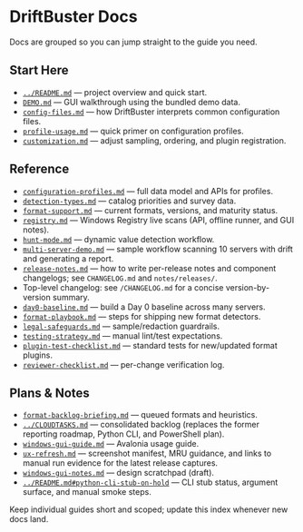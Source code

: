# DriftBuster Docs

Docs are grouped so you can jump straight to the guide you need.

## Start Here

- [`../README.md`](../README.md) — project overview and quick start.
- [`DEMO.md`](DEMO.md) — GUI walkthrough using the bundled demo data.
- [`config-files.md`](config-files.md) — how DriftBuster interprets common
  configuration files.
- [`profile-usage.md`](profile-usage.md) — quick primer on configuration
  profiles.
- [`customization.md`](customization.md) — adjust sampling, ordering, and
  plugin registration.

## Reference

- [`configuration-profiles.md`](configuration-profiles.md) — full data model and
  APIs for profiles.
- [`detection-types.md`](detection-types.md) — catalog priorities and survey
  data.
- [`format-support.md`](format-support.md) — current formats, versions, and
  maturity status.
- [`registry.md`](registry.md) — Windows Registry live scans (API, offline
  runner, and GUI notes).
- [`hunt-mode.md`](hunt-mode.md) — dynamic value detection workflow.
- [`multi-server-demo.md`](multi-server-demo.md) — sample workflow scanning 10 servers with drift and generating a report.
- [`release-notes.md`](release-notes.md) — how to write per-release notes and component changelogs; see `CHANGELOG.md` and `notes/releases/`.
 - Top-level changelog: see `/CHANGELOG.md` for a concise version-by-version summary.
- [`day0-baseline.md`](day0-baseline.md) — build a Day 0 baseline across many servers.
- [`format-playbook.md`](format-playbook.md) — steps for shipping new format
  detectors.
- [`legal-safeguards.md`](legal-safeguards.md) — sample/redaction guardrails.
- [`testing-strategy.md`](testing-strategy.md) — manual lint/test expectations.
- [`plugin-test-checklist.md`](plugin-test-checklist.md) — standard tests for new/updated format plugins.
- [`reviewer-checklist.md`](reviewer-checklist.md) — per-change verification log.

## Plans & Notes

- [`format-backlog-briefing.md`](format-backlog-briefing.md) — queued formats
  and heuristics.
- [`../CLOUDTASKS.md`](../CLOUDTASKS.md) — consolidated backlog (replaces the former reporting roadmap, Python CLI, and PowerShell plan).
- [`windows-gui-guide.md`](windows-gui-guide.md) — Avalonia usage guide.
- [`ux-refresh.md`](ux-refresh.md) — screenshot manifest, MRU guidance, and links to manual run evidence for the latest release captures.
- [`windows-gui-notes.md`](windows-gui-notes.md) — design scratchpad (draft).
- [`../README.md#python-cli-stub-on-hold`](../README.md#python-cli-stub-on-hold) — CLI stub status, argument surface, and manual smoke steps.

Keep individual guides short and scoped; update this index whenever new docs
land.
